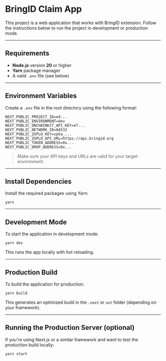 # BringID Claim App

This project is a web application that works with BringID extension. Follow the instructions below to run the project in development or production mode.

---

## Requirements

- **Node.js** version **20** or higher
- **Yarn** package manager
- A valid `.env` file (see below)

---

## Environment Variables

Create a `.env` file in the root directory using the following format:

```
NEXT_PUBLIC_PROJECT_ID=e4...
NEXT_PUBLIC_ENVIRONMENT=dev
NEXT_PUBLIC_ONCHAINKIT_API_KEY=e7...
NEXT_PUBLIC_NETWORK_ID=84532
NEXT_PUBLIC_ZUPLO_KEY=zpka_...
NEXT_PUBLIC_ZUPLO_API_URL=https://api.bringid.org
NEXT_PUBLIC_TOKEN_ADDRESS=0x...
NEXT_PUBLIC_DROP_ADDRESS=0x...
```

> Make sure your API keys and URLs are valid for your target environment.

---

## Install Dependencies

Install the required packages using Yarn:

```
yarn
```

---

## Development Mode

To start the application in development mode:

```
yarn dev
```

This runs the app locally with hot reloading.

---

## Production Build

To build the application for production:

```
yarn build
```

This generates an optimized build in the `.next` or `out` folder (depending on your framework).

---

## Running the Production Server (optional)

If you're using Next.js or a similar framework and want to test the production build locally:

```
yarn start
```
